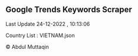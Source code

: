 

## Google Trends Keywords Scraper 
 
Last Update 24-12-2022 , 10:13:06

Country List :
VIETNAM.json



© Abdul Muttaqin 
